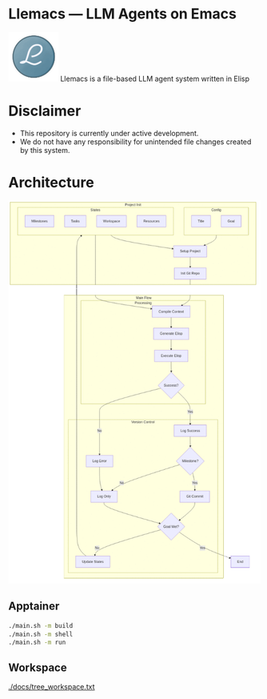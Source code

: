 <!-- ---
!-- title: 2024-12-31 02:29:24
!-- author: ywata-note-win
!-- date: /home/ywatanabe/.dotfiles/.emacs.d/lisp/llemacs/README.md
!-- --- -->

# Llemacs — LLM Agents on Emacs
<img src="./docs/llemacs.gif" width="100" alt="Llemacs Logo">
Llemacs is a file-based LLM agent system written in Elisp

# Disclaimer
- This repository is currently under active development.
- We do not have any responsibility for unintended file changes created by this system.

# Architecture
<a href="./docs/charts/project_flow.png">
    <img src="./docs/charts/project_flow.gif" alt="Project Flow" width="800">
</a>

## Apptainer

``` bash
./main.sh -m build
./main.sh -m shell
./main.sh -m run
```

## Workspace
[./docs/tree_workspace.txt](./docs/tree_workspace.txt)